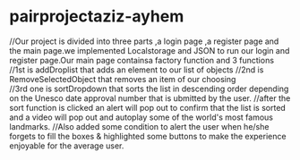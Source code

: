 # pairprojectaziz-ayhem
//Our project is divided into three parts ,a login page ,a register page and the main page.we implemented Localstorage and JSON to run our login and register page.Our main page containsa factory function and 3 functions 
//1st is addDroplist that adds an element to our list of objects
//2nd is  RemoveSelectedObject that removes an item of our choosing  
//3rd one is sortDropdown that sorts the list in descending order depending on the Unesco date approval number that is ubmitted by the user.
//after the sort function is clicked an alert will pop out to confirm that the list is sorted and a video will pop out and autoplay some of the world's most famous landmarks.
//Also added some condition to alert the user when he/she forgets to fill the boxes & highlighted some buttons to make the experience enjoyable for the average user.
